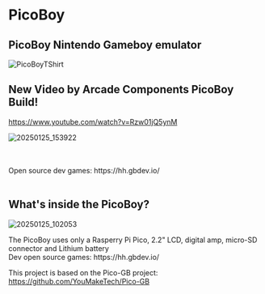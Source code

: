 # PicoBoy

## PicoBoy Nintendo Gameboy emulator <cr>

![PicoBoyTShirt](https://github.com/user-attachments/assets/b02f0cb1-ecb2-4f1d-9373-f5fda22441da)

<cr>
  
## New Video by Arcade Components PicoBoy Build!<cr>

https://www.youtube.com/watch?v=Rzw01jQ5ynM

![20250125_153922](https://github.com/user-attachments/assets/92d04166-2b66-4824-af5c-be4717eea7c7)

<br>
<br>
Open source dev games: https://hh.gbdev.io/
<br>
<br>

## What's inside the PicoBoy? <cr>

<cr>

![20250125_102053](https://github.com/user-attachments/assets/bee4680c-ffb9-4c7f-8746-392bec679805)

  
<cr>
The PicoBoy uses only a Rasperry Pi Pico, 2.2" LCD, digital amp, micro-SD connector and Lithium battery<cr>
<cr>
  <cr>

    
  </cr>
</cr>
<br>
Dev open source games: https://hh.gbdev.io/

This project is based on the Pico-GB project: https://github.com/YouMakeTech/Pico-GB<br>

